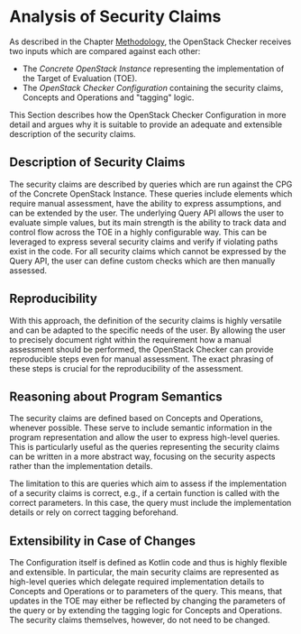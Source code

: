 # Analysis of Security Claims

As described in the Chapter [Methodology](./methodology.md), the OpenStack Checker receives two inputs which are compared against each other:

* The *Concrete OpenStack Instance* representing the implementation of the Target of Evaluation (TOE).
* The *OpenStack Checker Configuration* containing the security claims, Concepts and Operations and "tagging" logic.

This Section describes how the OpenStack Checker Configuration in more detail and argues why it is suitable to provide an adequate and extensible description of the security claims.

## Description of Security Claims

The security claims are described by queries which are run against the CPG of the Concrete OpenStack Instance.
These queries include elements which require manual assessment, have the ability to express assumptions, and can be extended by the user.
The underlying Query API allows the user to evaluate simple values, but its main strength is the ability to track data and control flow across the TOE in a highly configurable way.
This can be leveraged to express several security claims and verify if violating paths exist in the code.
For all security claims which cannot be expressed by the Query API, the user can define custom checks which are then manually assessed.

## Reproducibility

With this approach, the definition of the security claims is highly versatile and can be adapted to the specific needs of the user.
By allowing the user to precisely document right within the requirement how a manual assessment should be performed, the OpenStack Checker can provide reproducible steps even for manual assessment.
The exact phrasing of these steps is crucial for the reproducibility of the assessment.


## Reasoning about Program Semantics

The security claims are defined based on Concepts and Operations, whenever possible.
These serve to include semantic information in the program representation and allow the user to express high-level queries.
This is particularly useful as the queries representing the security claims can be written in a more abstract way, focusing on the security aspects rather than the implementation details.

The limitation to this are queries which aim to assess if the implementation of a security claims is correct, e.g., if a certain function is called with the correct parameters.
In this case, the query must include the implementation details or rely on correct tagging beforehand.

## Extensibility in Case of Changes

The Configuration itself is defined as Kotlin code and thus is highly flexible and extensible.
In particular, the main security claims are represented as high-level queries which delegate required implementation details to Concepts and Operations or to parameters of the query.
This means, that updates in the TOE may either be reflected by changing the parameters of the query or by extending the tagging logic for Concepts and Operations.
The security claims themselves, however, do not need to be changed.
